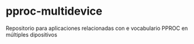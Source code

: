 # pproc-multidevice
Repositorio para aplicaciones relacionadas con e vocabulario PPROC en múltiples dipositivos
